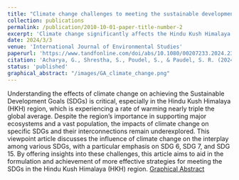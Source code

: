 ```yaml
---
title: "Climate change challenges to meeting the sustainable development goals in the Hindu Kush Himalayan region"
collection: publications
permalink: /publication/2010-10-01-paper-title-number-2
excerpt: 'Climate change significantly affects the Hindu Kush Himalaya (HKH) region, which is warming nearly three times faster than the global average. This article examines how climate change influences the interconnections between SDG 6 (clean water and sanitation), SDG 7 (affordable and clean energy), and SDG 15 (life on land) to support effective strategies for achieving these goals in the HKH region.'
date: 2024/3/3
venue: 'International Journal of Environmental Studies'
paperurl: 'https://www.tandfonline.com/doi/abs/10.1080/00207233.2024.2322883'
citation: 'Acharya, G., Shrestha, S., Poudel, S., & Paudel, S. R. (2024). Climate change challenges to meeting the sustainable development goals in the Hindu Kush Himalayan region. International Journal of Environmental Studies, 81(2), 531–536. https://doi.org/10.1080/00207233.2024.2322883'
status: 'published'
graphical_abstract: "/images/GA_climate_change.png"
---
```



Understanding the effects of climate change on achieving the Sustainable Development Goals (SDGs) is critical, especially in the Hindu Kush Himalaya (HKH) region, which is experiencing a rate of warming nearly triple the global average. Despite the region’s importance in supporting major ecosystems and a vast population, the impacts of climate change on specific SDGs and their interconnections remain underexplored. This viewpoint article discusses the influence of climate change on the interplay among various SDGs, with a particular emphasis on SDG 6, SDG 7, and SDG 15. By offering insights into these challenges, this article aims to aid in the formulation and achievement of more effective strategies for meeting the SDGs in the Hindu Kush Himalaya (HKH) region.
[Graphical Abstract](/images/GA_climate_change.png)

